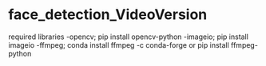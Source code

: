 # face_detection_VideoVersion
required libraries
-opencv;
pip install opencv-python
-imageio;
pip install imageio
-ffmpeg;
conda install ffmpeg -c conda-forge
or
pip install ffmpeg-python
